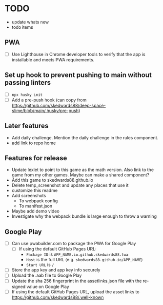 # TODO

- update whats new
- todo items

## PWA

- [ ] Use Lighthouse in Chrome developer tools to verify that the app is installable and meets PWA requirements.

## Set up hook to prevent pushing to main without passing linters

- [ ] `npx husky init`
- [ ] Add a pre-push hook (can copy from https://github.com/skedwards88/deep-space-slime/blob/main/.husky/pre-push)

## Later features

- Add daily challenge. Mention the daily challenge in the rules component.
- add link to repo home

## Features for release

- Update lexlet to point to this game as the math version. Also link to the game from my other games. Maybe can make a shared component?
- Add this game to skedwards88.github.io
- Delete temp_screenshot and update any places that use it
- customize this readme
- Add screenshots
  - To webpack config
  - To manifest.json
- Maybe add demo video
- Investigate why the webpack bundle is large enough to throw a warning

## Google Play

- [ ] Can use pwabuilder.com to package the PWA for Google Play
  - [ ] If using the default GitHub Pages URL:
    - `Package ID` is `APP_NAME.io.github.skedwards88.twa`
    - `Host` is the full URL (e.g. `skedwards88.github.io/APP_NAME`)
    - `Start URL` is `/`
- [ ] Store the app key and app key info securely
- [ ] Upload the .aab file to Google Play
- [ ] Update the sha 256 fingerprint in the assetlinks.json file with the re-signed value on Google Play
- [ ] If using the default GitHub Pages URL, upload the asset links to https://github.com/skedwards88/.well-known
